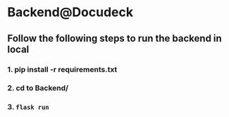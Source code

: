 # Backend@Docudeck
## Follow the following steps to run the backend in local
### 1. pip install -r requirements.txt
### 2. cd to Backend/
### 3. `flask run`